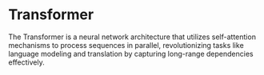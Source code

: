 # Transformer
The Transformer is a neural network architecture that utilizes self-attention mechanisms to process sequences in parallel, revolutionizing tasks like language modeling and translation by capturing long-range dependencies effectively.
